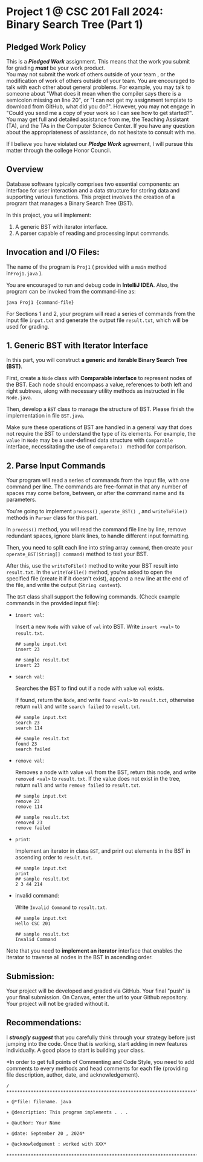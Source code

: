 # Project 1 @ CSC 201 Fall 2024: Binary Search Tree (Part 1)

## Pledged Work Policy

This is a ___Pledged Work___ assignment.  This means that the work you submit for grading ___must___ be your work product.  
You may not submit the work of others outside of your team , or the modification of work of others outside of your team.
You are encouraged to talk with each other about general problems.  For example, you may talk to someone about "What does it mean when the compiler says there is a semicolon missing on line 20", or "I can not get my assignment template to download from GitHub, what did you do?".  However, you may not engage in "Could you send me a copy of your work so I can see how to get started?".  You may get full and detailed assistance from me, the Teaching Assistant (TA), and the TAs in the Computer Science Center.  If you have any question about the appropriateness of assistance, do not hesitate to consult with me.

If I believe you have violated our ___Pledge Work___ agreement, I will pursue this matter through the college Honor Council.

## Overview

Database software typically comprises two essential components: an interface for user interaction and a data structure for storing data and supporting various functions. This project involves the creation of a program that manages a Binary Search Tree (BST).

In this project, you will implement: 

1. A generic BST with iterator interface.
2. A parser capable of reading and processing input commands.

## Invocation and I/O Files:

The name of the program is `Proj1` ( provided with a `main` method in`Proj1.java` ). 

You are encouraged to run and debug code in __IntelliJ IDEA__. Also, the program can be invoked from the command-line as:

```shell
java Proj1 {command-file}
```

For Sections 1 and 2, your program will read a series of commands from the input file `input.txt` and generate the output file  `result.txt`, which will be used for grading.


## 1. **Generic BST with Iterator Interface**

In this part, you will construct **a generic and iterable Binary Search Tree (BST)**.  

First, create a `Node` class with **Comparable interface** to represent nodes of the BST. Each node should encompass a value, references to both left and right subtrees, along with necessary utility methods as instructed in file `Node.java`.

Then, develop a `BST` class to manage the structure of BST. Please finish the implementation in file `BST.java`.

Make sure these operations of BST are handled in a general way that does not require the BST to understand the type of its elements. For example, the `value` in `Node` may be a user-defined data structure with `Comparable` interface, necessitating the use of `compareTo() ` method for comparison.

## 2. **Parse Input Commands**

Your program will read a series of commands from the input file, with one command per line. The commands are free-format in that any number of spaces may come before, between, or after the command name and its parameters.

You're going to implement `process()` ,`operate_BST() `, and `writeToFile()` methods in `Parser` class for this part.

In `process()` method, you will read the command file line by line, remove redundant spaces, ignore blank lines, to handle different input formatting. 

Then, you need to split each line into string array `command`, then create your  `operate_BST(String[] command)` method to test your BST. 

After this, use the `writeToFile()` method to write your BST result into `result.txt`. In the `writeToFile()` method, you're asked to open the specified file (create it if it doesn't exist), append a new line at the end of the file, and write the output  (`String content`).

The `BST` class shall support the following commands. (Check example commands in the provided input file):

+ `insert val`: 

  Insert a new `Node` with value of `val` into BST. Write `insert <val>` to `result.txt`.

  ```
  ## sample input.txt
  insert 23
  
  ## sample result.txt
  insert 23
  ```

+ `search val`: 

  Searches the BST to find out if a node with value `val` exists.

  If found, return the `Node`, and write `found <val>` to `result.txt`, otherwise return `null` and write `search failed` to `result.txt`.

  ```
  ## sample input.txt
  search 23
  search 114
  
  ## sample result.txt
  found 23
  search failed
  ```

+ `remove val`:

  Removes a node with value `val` from the BST, return this node, and write `removed <val>` to `result.txt`. If the value does not exist in the tree, return `null` and write `remove failed` to `result.txt`.

  ```
  ## sample input.txt
  remove 23
  remove 114
  
  ## sample result.txt
  removed 23
  remove failed
  ```

+ `print`:

   Implement an iterator in class `BST`, and print out elements in the BST in ascending order to  `result.txt`. 

  ```
  ## sample input.txt
  print
  ## sample result.txt
  2 3 44 214
  ```
  
+ invalid command:

   Write `Invalid Command` to `result.txt`. 
   
   ```
   ## sample input.txt
   Hello CSC 201
   
   ## sample result.txt
   Invalid Command
   ```

Note that you need to **implement an iterator** interface that enables the iterator to traverse all nodes in the BST in ascending order. 

## Submission:

Your project will be developed and graded via GitHub. Your final "push" is your final submission. On Canvas, enter the url to your Github repository. Your project will not be graded without it.

## Recommendations:

I ___strongly suggest___ that you carefully think through your strategy before just jumping into the code.  Once that is working, start adding in new features individually.  A good place to start is building your class.

*In order to get full points of Commenting and Code Style, you need to add comments to every methods and head comments for each file (providing file description, author, date, and acknowledgement).

```
/∗∗∗∗∗∗∗∗∗∗∗∗∗∗∗∗∗∗∗∗∗∗∗∗∗∗∗∗∗∗∗∗∗∗∗∗∗∗∗∗∗∗∗∗∗∗∗∗∗∗∗∗∗∗∗∗∗∗∗∗∗∗∗∗∗∗∗∗∗∗*

∗ @*file: filename. java

∗ @description: This program implements . . .

∗ @author: Your Name

∗ @date: September 20 , 2024*

∗ @acknowledgement : worked with XXX*

∗∗∗∗∗∗∗∗∗∗∗∗∗∗∗∗∗∗∗∗∗∗∗∗∗∗∗∗∗∗∗∗∗∗∗∗∗∗∗∗∗∗∗∗∗∗∗∗∗∗∗∗∗∗∗∗∗∗∗∗∗∗∗∗∗∗∗∗∗∗∗/
```
